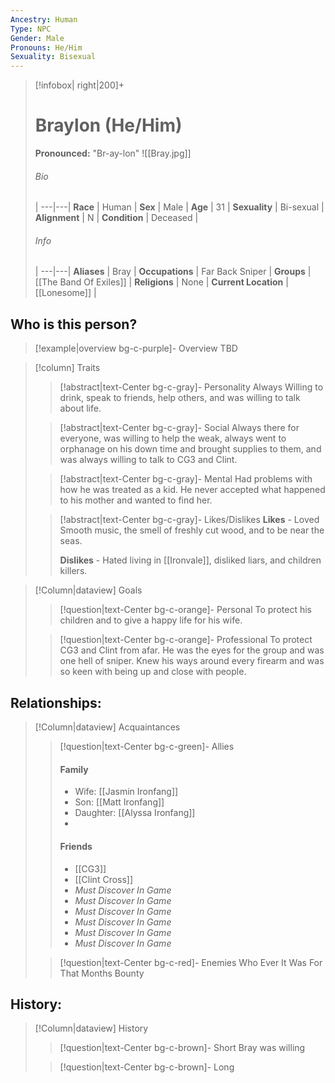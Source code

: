 ```yaml
---
Ancestry: Human
Type: NPC
Gender: Male
Pronouns: He/Him
Sexuality: Bisexual
---
```

> [!infobox| right|200]+
> # Braylon (He/Him)
> **Pronounced:**  "Br-ay-lon"
> ![[Bray.jpg]]
> ###### Bio
>  |
> ---|---|
> **Race** | Human |
> **Sex** | Male |
> **Age** | 31 |
> **Sexuality** | Bi-sexual |
> **Alignment** | N |
> **Condition** | Deceased |
> ###### Info
>  |
> ---|---|
> **Aliases** | Bray |
> **Occupations** | Far Back Sniper |
> **Groups** | [[The Band Of Exiles]]  |
> **Religions** | None |
> **Current Location** | [[Lonesome]] |

## Who is this person?
> [!example|overview bg-c-purple]- Overview 
> TBD


> [!column] Traits
>> [!abstract|text-Center bg-c-gray]- Personality
>>  Always Willing to drink, speak to friends, help others, and was willing to talk about life. 
>
>
>> [!abstract|text-Center bg-c-gray]- Social
>> Always there for everyone, was willing to help the weak, always went to orphanage on his down time and brought supplies to them, and was always willing to talk to CG3 and Clint. 
>
>
>> [!abstract|text-Center bg-c-gray]- Mental
>> Had problems with how he was treated as a kid. He never accepted what happened to his mother and wanted to find her. 
>
>
>> [!abstract|text-Center bg-c-gray]- Likes/Dislikes
>> **Likes** - Loved Smooth music, the smell of freshly cut wood, and to be near the seas.
>>  
>> **Dislikes** - Hated living in [[Ironvale]], disliked liars, and children killers.


> [!Column|dataview] Goals
>> [!question|text-Center bg-c-orange]- Personal
>>  To protect his children and to give a happy life for his wife.
>
>
>> [!question|text-Center bg-c-orange]- Professional
>>  To protect CG3 and Clint from afar. He was the eyes for the group and was one hell of sniper. Knew his ways around every firearm and was so keen with being up and close with people. 
>


## Relationships:

> [!Column|dataview] Acquaintances
>> [!question|text-Center bg-c-green]- Allies
>> #### Family 
>> - Wife: [[Jasmin Ironfang]] 
>>- Son: [[Matt Ironfang]] 
>>- Daughter: [[Alyssa Ironfang]] 
>>- 
>> #### Friends
>> - [[CG3]] 
>> - [[Clint Cross]] 
>> - *Must Discover In Game*
>> - *Must Discover In Game*
>> - *Must Discover In Game*
>> - *Must Discover In Game*
>> - *Must Discover In Game*
>> - *Must Discover In Game*
>
>
>> [!question|text-Center bg-c-red]- Enemies
>>   Who Ever It Was For That Months Bounty 

## History:
> [!Column|dataview] History
>> [!question|text-Center bg-c-brown]- Short
>>   Bray was willing 
>
>
>> [!question|text-Center bg-c-brown]- Long
>>   
>
